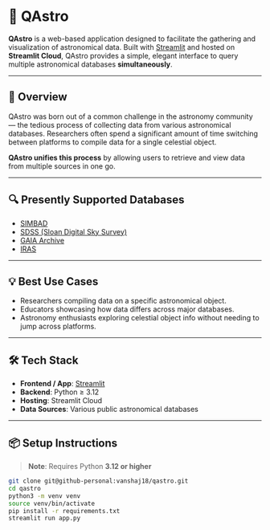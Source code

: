 # 🌌 QAstro

**QAstro** is a web-based application designed to facilitate the gathering and visualization of astronomical data. Built with [Streamlit](https://streamlit.io) and hosted on **Streamlit Cloud**, QAstro provides a simple, elegant interface to query multiple astronomical databases **simultaneously**.

---

## 🚀 Overview

QAstro was born out of a common challenge in the astronomy community — the tedious process of collecting data from various astronomical databases. Researchers often spend a significant amount of time switching between platforms to compile data for a single celestial object.

**QAstro unifies this process** by allowing users to retrieve and view data from multiple sources in one go.

---

## 🔍 Presently Supported Databases

- [SIMBAD](http://simbad.u-strasbg.fr/simbad/)
- [SDSS (Sloan Digital Sky Survey)](https://www.sdss.org/)
- [GAIA Archive](https://gea.esac.esa.int/archive/)
- [IRAS](https://irsa.ipac.caltech.edu/Missions/iras.html)

---

## 💡 Best Use Cases

- Researchers compiling data on a specific astronomical object.
- Educators showcasing how data differs across major databases.
- Astronomy enthusiasts exploring celestial object info without needing to jump across platforms.

---

## 🛠️ Tech Stack

- **Frontend / App**: [Streamlit](https://streamlit.io)
- **Backend**: Python ≥ 3.12
- **Hosting**: Streamlit Cloud
- **Data Sources**: Various public astronomical databases

---

## 📦 Setup Instructions

> **Note**: Requires Python **3.12 or higher**

```bash
git clone git@github-personal:vanshaj18/qastro.git
cd qastro
python3 -m venv venv
source venv/bin/activate
pip install -r requirements.txt
streamlit run app.py
